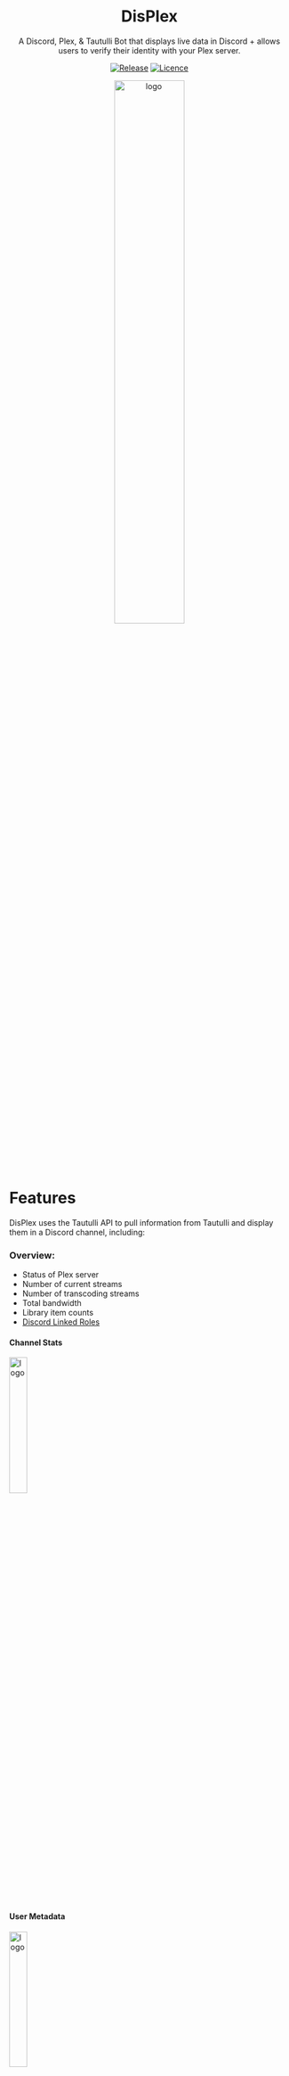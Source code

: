 <div align="center">

# DisPlex

A Discord, Plex, & Tautulli Bot that displays live data in Discord + allows users to verify their identity with your Plex server.

[![Release](https://img.shields.io/github/v/release/mchestr/displex?color=blue&include_prereleases&label=version&style=flat-square)](https://github.com/mchestr/displex/releases)
[![Licence](https://img.shields.io/github/license/mchestr/displex?style=flat-square&color=blue)](https://opensource.org/licenses/MIT)

<img src="https://raw.githubusercontent.com/mchestr/displex/assets/images/displex.jpg" width="50%" height="50%" alt="logo">

</div>

# Features

DisPlex uses the Tautulli API to pull information from Tautulli and display them in a Discord channel, including:

### Overview:

- Status of Plex server
- Number of current streams
- Number of transcoding streams
- Total bandwidth
- Library item counts
- [Discord Linked Roles](https://support.discord.com/hc/en-us/articles/8063233404823-Connections-Linked-Roles-Community-Members)

#### Channel Stats

<img src="https://raw.githubusercontent.com/mchestr/displex/assets/images/stats.png" width="25%" height="25%" alt="logo">

#### User Metadata

<img src="https://raw.githubusercontent.com/mchestr/displex/assets/images/meta.png" width="25%" height="25%" alt="logo">

# Installation and setup

## Requirements

- A Plex Media Server
- Tautulli (formerly known as PlexPy)
- A Discord server
- Postgres
- Valid SSL Cert
- Docker
- [A Discord bot token](https://www.digitaltrends.com/gaming/how-to-make-a-discord-bot/)
  - Permissions required:
    - Manage Channels
    - View Channels
    - Send Messages
  - **Shortcut**: Use the following link to invite your bot to your server with the above permissions:
    https://discord.com/oauth2/authorize?client_id=YOUR_APPLICATION_ID&scope=bot&permissions=2064

DisPlex runs as a Docker container. The Dockerfile is included in this repository, or can be pulled
from [GitHub Packages](https://github.com/mchestr/displex/pkgs/container/displex).

# Development

This bot is still a work in progress. If you have any ideas for improving or adding to Displex, please open an issue
or a pull request.
